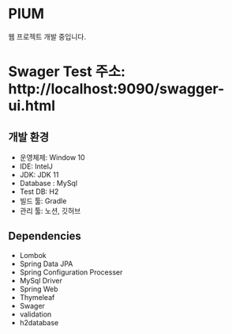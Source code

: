 # PIUM
웹 프로젝트 개발 중입니다.

# Swager Test 주소: http://localhost:9090/swagger-ui.html

## 개발 환경
- 운영체제: Window 10
- IDE: IntelJ
- JDK: JDK 11
- Database : MySql
- Test DB: H2
- 빌드 툴: Gradle
- 관리 툴: 노션, 깃허브

## Dependencies
- Lombok
- Spring Data JPA
- Spring Configuration Processer
- MySql Driver
- Spring Web
- Thymeleaf
- Swager
- validation
- h2database


